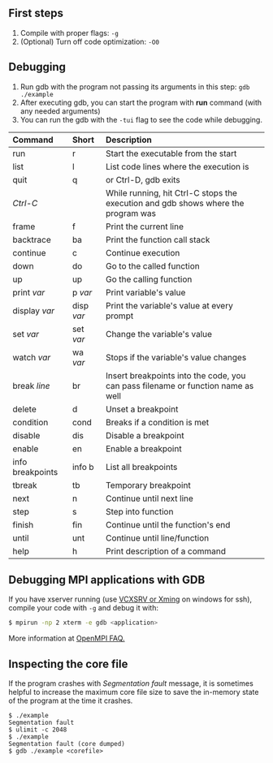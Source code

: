 ## First steps
1. Compile with proper flags: `-g` 
2. (Optional) Turn off code optimization: `-O0`

## Debugging 

1. Run gdb with the program not passing its arguments in this step: `gdb ./example`
2. After executing gdb, you can start the program with **run** command (with any needed arguments)
3. You can run the gdb with the `-tui` flag to see the code while debugging.

|Command  |Short|Description|
|:--------|:----|:----------|
|run      |r    | Start the executable from the start |
|list     |l    | List code lines where the execution is |
|quit     |q    | or Ctrl-D, gdb exits |
|_Ctrl-C_ |     | While running, hit Ctrl-C stops the execution and gdb shows where the program was |
|frame    |f    | Print the current line |
|backtrace|ba   | Print the function call stack |
|continue |c    | Continue execution |
|down     |do   | Go to the called function |
|up       |up   | Go the calling function |
|print _var_| p _var_| Print variable's value |
|display _var_| disp _var_| Print the variable's value at every prompt |
|set _var_|set _var_| Change the variable's value |
|watch _var_ |wa _var_| Stops if the variable's value changes |
|break _line_|br | Insert breakpoints into the code, you can pass filename or function name as well |
|delete   |d    | Unset a breakpoint |
|condition|cond | Breaks if a condition is met |
|disable  |dis  | Disable a breakpoint |
|enable   |en   | Enable a breakpoint |
|info breakpoints | info b | List all breakpoints |
|tbreak   |tb   | Temporary breakpoint |
|next     |n    | Continue until next line |
|step     |s    | Step into function |
|finish   |fin  | Continue until the function's end |
|until    |unt  | Continue until line/function |
|help     |h    | Print description of a command |

## Debugging MPI applications with GDB

If you have xserver running (use [VCXSRV or Xming](https://github.com/amirsojoodi/Manuals-and-Tutorials/blob/master/Windows/GitBash/README.md) on windows for ssh), compile your code with `-g` and debug it with:
```bash
$ mpirun -np 2 xterm -e gdb <application>
```
More information at [OpenMPI FAQ.](https://www.open-mpi.org/faq/?category=debugging)

## Inspecting the core file

If the program crashes with *Segmentation fault* message, it is sometimes helpful to 
increase the maximum core file size to save the in-memory state of the program at the time it crashes.
```
$ ./example
Segmentation fault
$ ulimit -c 2048
$ ./example
Segmentation fault (core dumped)
$ gdb ./example <corefile>
``` 
